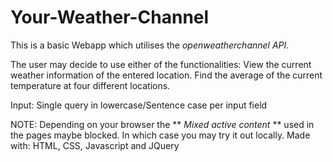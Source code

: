 # Your-Weather-Channel


This is a basic Webapp which utilises the *openweatherchannel API*.

The user may decide to use either of the functionalities:
    View the current weather information of the entered location.
    Find the average of the current temperature at four different locations.

Input: Single query in lowercase/Sentence case per input field



NOTE:
Depending on your browser the ** *Mixed active content* ** used in the pages maybe blocked. In which case you may try it out locally.
Made with: HTML, CSS, Javascript and JQuery
